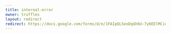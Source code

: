 ```yaml
---
title: internal-error
owner: truffles
layout: redirect
redirect: https://docs.google.com/forms/d/e/1FAIpQLSeoDqGh6U-7y6EElMCieBzbMIqbojbfOyfdKyzCIUlDjeYVdg/viewform?usp=sf_link
---
```

